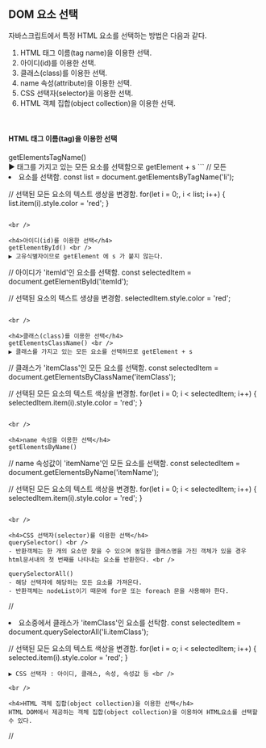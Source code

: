 DOM 요소 선택
-
자바스크립트에서 특정 HTML 요소를 선택하는 방법은 다음과 같다.

1. HTML 태그 이름(tag name)을 이용한 선택.
2. 아이디(id)를 이용한 선택.
3. 클래스(class)를 이용한 선택.
4. name 속성(attribute)을 이용한 선택.
5. CSS 선택자(selector)을 이용한 선택.
6. HTML 객체 집합(object collection)을 이용한 선택.

<br />

<h4>HTML 태그 이름(tag)을 이용한 선택</h4>
getElementsTagName() <br />
▶ 태그를 가지고 있는 모든 요소를 선택함으로 getElement + s
```
// 모든 <li> 요소를 선택함.
const list = document.getElementsByTagName('li');

// 선택된 모든 요소의 텍스트 생상을 변경함.
for(let i = 0;, i < list; i++) {
	list.item(i).style.color = 'red';
}
```

<br />

<h4>아이디(id)를 이용한 선택</h4>
getElementById() <br />
▶ 고유식별자이므로 getElement 에 s 가 붙지 않는다.
```
// 아이디가 'itemId'인 요소를 선택함.
const selectedItem = document.getElementById('itemId');

// 선택된 요소의 텍스트 생상을 변경함.
selectedItem.style.color = 'red';
```

<br />

<h4>클래스(class)를 이용한 선택</h4>
getElementsClassName() <br />
▶ 클래스를 가지고 있는 모든 요소를 선택하므로 getElement + s
```
// 클래스가 'itemClass'인 모든 요소를 선택함.
const selectedItem = document.getElementsByClassName('itemClass');

// 선택된 모든 요소의 텍스트 색상을 변경함.
for(let i = 0; i < selectedItem; i++) {
	selectedItem.item(i).style.color = 'red';
}
```

<br />

<h4>name 속성을 이용한 선택</h4>
getElementsByName()
```
// name 속성값이 'itemName'인 모든 요소를 선택함.
const selectedItem = document.getElementsByName('itemName');

// 선택된 모든 요소의 텍스트 색상을 변경함.
for(let i = 0; i < selectedItem; i++) {
	selectedItem.item(i).style.color = 'red';
}
```

<br />

<h4>CSS 선택자(selector)를 이용한 선택</h4>
querySelector() <br />
- 반환객체는 한 개의 요소만 찾을 수 있으며 동일한 클래스명을 가진 객체가 있을 경우 html문서내의 첫 번째를 나타내는 요소를 반환한다. <br />

querySelectorAll()
- 해당 선택자에 해당하는 모든 요소를 가져온다.
- 반환객체는 nodeList이기 때문에 for문 또는 foreach 문을 사용해야 한다.
```
// <li> 요소중에서 클래스가 'itemClass'인 요소를 선탁함.
const selectedItem = document.querySelectorAll('li.itemClass');

// 선택된 모든 요소의 텍스트 색상을 변경함.
for(let i = o; i < selectedItem; i++) {
	selected.item(i).style.color = 'red';
}
```
▶ CSS 선택자 : 아이디, 클래스, 속성, 속성값 등 <br />

<br />

<h4>HTML 객체 집합(object collection)을 이용한 선택</h4>
HTML DOM에서 제공하는 객체 집합(object collection)을 이용하여 HTML요소를 선택할 수 있다.
```
// <title> 요소를 선택함.
const title = document.title;
document.write(title);
```